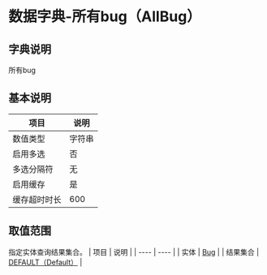 # 数据字典-所有bug（AllBug）
## 字典说明
所有bug

## 基本说明
| 项目 | 说明 |
| ---- | ---- |
| 数值类型 | 字符串 |
| 启用多选 | 否 |
| 多选分隔符 | 无 |
| 启用缓存 | 是 |
| 缓存超时时长 | 600 |

## 取值范围
指定实体查询结果集合。
| 项目 | 说明 |
| ---- | ---- |
| 实体 | [Bug](../module/zentao/Bug) |
| 结果集合 | [DEFAULT（Default）](../module/zentao/Bug/#数据集合-DEFAULT（Default）) |

